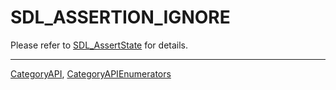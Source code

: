 # SDL_ASSERTION_IGNORE

Please refer to [SDL_AssertState](SDL_AssertState) for details.

----
[CategoryAPI](CategoryAPI), [CategoryAPIEnumerators](CategoryAPIEnumerators)

